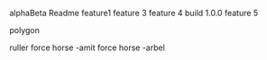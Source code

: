 alphaBeta Readme
feature1
feature 3
feature 4
build 1.0.0
feature 5

polygon


ruller
force horse -amit
force horse -arbel
